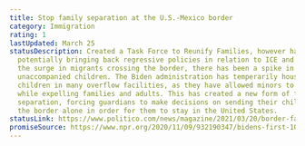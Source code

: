 ```yaml
---
title: Stop family separation at the U.S.-Mexico border
category: Immigration
rating: 1
lastUpdated: March 25
statusDescription: Created a Task Force to Reunify Families, however has been
  potentially bringing back regressive policies in relation to ICE and DHS. With
  the surge in migrants crossing the border, there has been a spike in
  unaccompanied children. The Biden administration has temperarily housed these
  children in many overflow facilities, as they have allowed minors to stay
  while expelling families and adults. This has created a new form of family
  separation, forcing guardians to make decisions on sending their children to
  the border alone in order for them to stay in the United States.
statusLink: https://www.politico.com/news/magazine/2021/03/20/border-family-separation-mexico-biden-477309
promiseSource: https://www.npr.org/2020/11/09/932190347/bidens-first-100-days-here-s-what-to-expect
---
```

